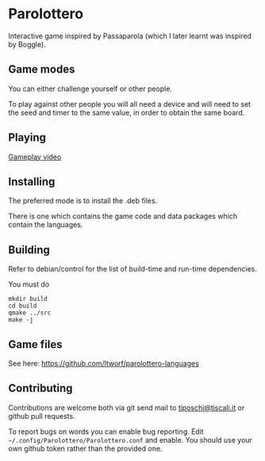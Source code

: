 Parolottero
===========

Interactive game inspired by Passaparola (which I later learnt was inspired by Boggle).


Game modes
----------

You can either challenge yourself or other people.

To play against other people you will all need a device and will need to set the seed and timer to the same value, in order to obtain the same board.


Playing
-------

[Gameplay video](https://www.youtube.com/watch?v=NEwD4Rn_nPQ)


Installing
----------

The preferred mode is to install the .deb files.

There is one which contains the game code and data packages which contain the languages.


Building
--------

Refer to debian/control for the list of build-time and run-time dependencies.

You must do

```
mkdir build
cd build
qmake ../src
make -j
```

Game files
----------

See here: https://github.com/ltworf/parolottero-languages


Contributing
------------

Contributions are welcome both via git send mail to tiposchi@tiscali.it or github pull requests.

To report bugs on words you can enable bug reporting. Edit `~/.config/Parolottero/Parolottero.conf` and enable. You should use your own github token rather than the provided one.
